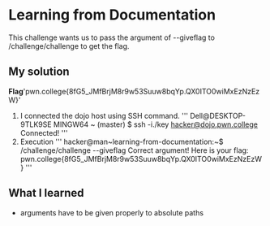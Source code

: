 # Learning from Documentation
This challenge wants us to pass the argument of --giveflag to /challenge/challenge to get the flag.
## My solution
**Flag**'pwn.college{8fG5_JMfBrjM8r9w53Suuw8bqYp.QX0ITO0wiMxEzNzEzW}'
1. I connected the dojo host using SSH command.
'''
Dell@DESKTOP-9TLK9SE MINGW64 ~ (master)
$ ssh -i./key hacker@dojo.pwn.college
Connected!
'''
2. Execution 
'''
hacker@man~learning-from-documentation:~$ /challenge/challenge --giveflag
Correct argument! Here is your flag:
pwn.college{8fG5_JMfBrjM8r9w53Suuw8bqYp.QX0ITO0wiMxEzNzEzW}
'''

## What I learned 
- arguments have to be given properly to absolute paths